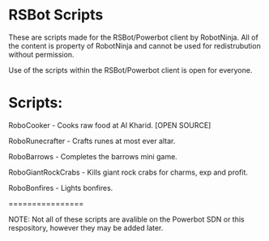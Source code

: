 RSBot Scripts
================

These are scripts made for the RSBot/Powerbot client by RobotNinja.
All of the content is property of RobotNinja and cannot be used for redistrubution without permission.

Use of the scripts within the RSBot/Powerbot client is open for everyone.

Scripts:
================

RoboCooker - Cooks raw food at Al Kharid. [OPEN SOURCE]

RoboRunecrafter - Crafts runes at most ever altar.

RoboBarrows - Completes the barrows mini game.

RoboGiantRockCrabs - Kills giant rock crabs for charms, exp and profit.

RoboBonfires - Lights bonfires.

================

NOTE: Not all of these scripts are avalible on the Powerbot SDN or this respository, however they may be added later.
